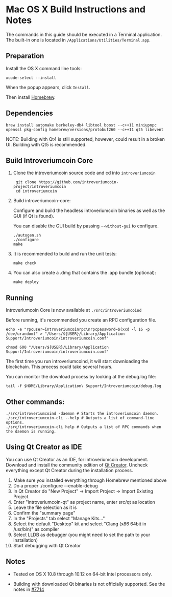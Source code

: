 Mac OS X Build Instructions and Notes
====================================
The commands in this guide should be executed in a Terminal application.
The built-in one is located in `/Applications/Utilities/Terminal.app`.

Preparation
-----------
Install the OS X command line tools:

`xcode-select --install`

When the popup appears, click `Install`.

Then install [Homebrew](http://brew.sh).

Dependencies
----------------------

    brew install automake berkeley-db4 libtool boost --c++11 miniupnpc openssl pkg-config homebrew/versions/protobuf260 --c++11 qt5 libevent

NOTE: Building with Qt4 is still supported, however, could result in a broken UI. Building with Qt5 is recommended.

Build Introveriumcoin Core
------------------------

1. Clone the introveriumcoin source code and cd into `introveriumcoin`

        git clone https://github.com/introveriumcoin-project/introveriumcoin
        cd introveriumcoin

2.  Build introveriumcoin-core:

    Configure and build the headless introveriumcoin binaries as well as the GUI (if Qt is found).

    You can disable the GUI build by passing `--without-gui` to configure.

        ./autogen.sh
        ./configure
        make

3.  It is recommended to build and run the unit tests:

        make check

4.  You can also create a .dmg that contains the .app bundle (optional):

        make deploy

Running
-------

Introveriumcoin Core is now available at `./src/introveriumcoind`

Before running, it's recommended you create an RPC configuration file.

    echo -e "rpcuser=introveriumcoinrpc\nrpcpassword=$(xxd -l 16 -p /dev/urandom)" > "/Users/${USER}/Library/Application Support/Introveriumcoin/introveriumcoin.conf"

    chmod 600 "/Users/${USER}/Library/Application Support/Introveriumcoin/introveriumcoin.conf"

The first time you run introveriumcoind, it will start downloading the blockchain. This process could take several hours.

You can monitor the download process by looking at the debug.log file:

    tail -f $HOME/Library/Application\ Support/Introveriumcoin/debug.log

Other commands:
-------

    ./src/introveriumcoind -daemon # Starts the introveriumcoin daemon.
    ./src/introveriumcoin-cli --help # Outputs a list of command-line options.
    ./src/introveriumcoin-cli help # Outputs a list of RPC commands when the daemon is running.

Using Qt Creator as IDE
------------------------
You can use Qt Creator as an IDE, for introveriumcoin development.
Download and install the community edition of [Qt Creator](https://www.qt.io/download/).
Uncheck everything except Qt Creator during the installation process.

1. Make sure you installed everything through Homebrew mentioned above
2. Do a proper ./configure --enable-debug
3. In Qt Creator do "New Project" -> Import Project -> Import Existing Project
4. Enter "introveriumcoin-qt" as project name, enter src/qt as location
5. Leave the file selection as it is
6. Confirm the "summary page"
7. In the "Projects" tab select "Manage Kits..."
8. Select the default "Desktop" kit and select "Clang (x86 64bit in /usr/bin)" as compiler
9. Select LLDB as debugger (you might need to set the path to your installation)
10. Start debugging with Qt Creator

Notes
-----

* Tested on OS X 10.8 through 10.12 on 64-bit Intel processors only.

* Building with downloaded Qt binaries is not officially supported. See the notes in [#7714](https://github.com/bitcoin/bitcoin/issues/7714)
